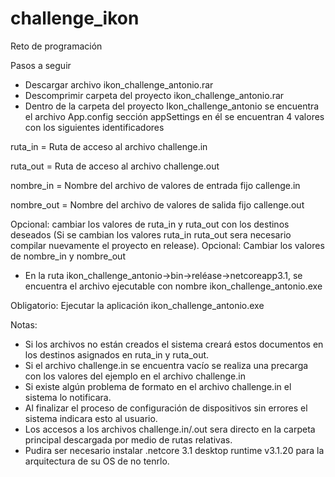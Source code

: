 # challenge_ikon
Reto de programación

Pasos a seguir
- Descargar archivo ikon_challenge_antonio.rar
-	Descomprimir carpeta del proyecto ikon_challenge_antonio.rar
-	Dentro de la carpeta del proyecto Ikon_challenge_antonio se encuentra el archivo App.config sección appSettings en él se encuentran 4 valores con los siguientes identificadores

ruta_in = Ruta de acceso al archivo challenge.in

ruta_out = Ruta de acceso al archivo challenge.out

nombre_in = Nombre del archivo de valores de entrada fijo callenge.in

nombre_out = Nombre del archivo de valores de salida fijo callenge.out

Opcional: cambiar los valores de ruta_in y ruta_out con los destinos deseados (Si se cambian los valores ruta_in ruta_out sera necesario compilar nuevamente el proyecto en release).
Opcional: Cambiar los valores de nombre_in y nombre_out

-	En la ruta ikon_challenge_antonio->bin->reléase->netcoreapp3.1, se encuentra el archivo ejecutable con nombre ikon_challenge_antonio.exe 
 
Obligatorio: Ejecutar la aplicación ikon_challenge_antonio.exe

Notas:	
-	Si los archivos no están creados el sistema creará estos documentos en los destinos asignados en ruta_in y ruta_out.  
-	Si el archivo challenge.in se encuentra vacío se realiza una precarga con los valores del ejemplo en el archivo challenge.in
-	Si existe algún problema de formato en el archivo challenge.in el sistema lo notificara.
-	Al finalizar el proceso de configuración de dispositivos sin errores el sistema indicara esto al usuario.
-	Los accesos a los archivos challenge.in/.out sera directo en la carpeta principal descargada por medio de rutas relativas.
- Pudira ser necesario instalar .netcore 3.1 desktop runtime v3.1.20 para la arquitectura de su OS de no tenrlo.
